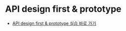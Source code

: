 # API design first & prototype
- [API design first & prototype 실습 바로 가기](HOL1-API-design-first-prototype.md)
